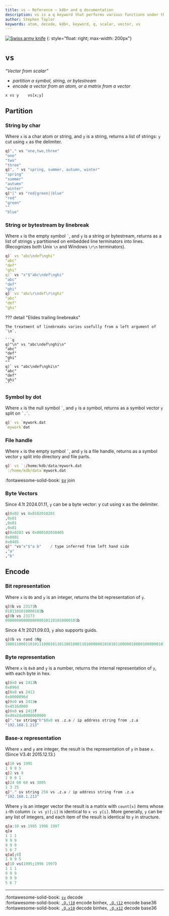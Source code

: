 ```yaml
---
title: vs – Reference – kdb+ and q documentation
description: vs is a q keyword that performs various functions under the scheme vector-from-scalar (atom).
author: Stephen Taylor
keywords: atom, decode, kdb+, keyword, q, scalar, vector, vs
---
```

[![Swiss army knife](../img/swiss-army-knife.jpg)](https://www.victorinox.com/ "victorinox.com")
{: style="float: right; max-width: 200px"}


# `vs`




_“Vector from scalar”_

-   _partition a symbol, string, or bytestream_
-   _encode a vector from an atom, or a matrix from a vector_

```syntax
x vs y    vs[x;y]
```


## Partition


### String by char

Where `x` is a char atom or string, and `y` is a string, returns a list of strings: `y` cut using `x` as the delimiter.

```q
q)"," vs "one,two,three"
"one"
"two"
"three"
q)", " vs "spring, summer, autumn, winter"
"spring"
"summer"
"autumn"
"winter"
q)"|" vs "red|green||blue"
"red"
"green"
""
"blue"
```


### String or bytestream by linebreak

Where `x` is the empty symbol `` ` ``, and `y` is a string or bytestream, returns as a list of strings `y` partitioned on embedded line terminators into lines. (Recognizes both Unix `\n` and Windows `\r\n` terminators).

```q
q)` vs "abc\ndef\nghi"
"abc"
"def"
"ghi"
q)` vs "x"$"abc\ndef\nghi"
"abc"
"def"
"ghi"
q)` vs "abc\r\ndef\r\nghi"
"abc"
"def"
"ghi"
```

??? detail "Elides trailing linebreaks"

	The treatment of linebreaks varies usefully from a left argument of `\n`.

	```q
	q)"\n" vs "abc\ndef\nghi\n"
	"abc"
	"def"
	"ghi"
	""
	q)` vs "abc\ndef\nghi\n"
	"abc"
	"def"
	"ghi"
	```


### Symbol by dot

Where `x` is the null symbol `` ` ``, and `y` is a symbol, returns as a symbol vector `y` split on `` `.` ``.

```q
q)` vs `mywork.dat
`mywork`dat
```


### File handle

Where `x` is the empty symbol `` ` ``, and `y` is a file handle, returns as a symbol vector `y` split into directory and  file parts.

```q
q)` vs `:/home/kdb/data/mywork.dat
`:/home/kdb/data`mywork.dat
```

:fontawesome-solid-book:
[sv](sv.md#join) join


### Byte Vectors

Since 4.1t 2024.01.11, `y` can be a byte vector: y cut using x as the delimiter.

```q
q)0x02 vs 0x0102010201
,0x01
,0x01
,0x01
q)0x0203 vs 0x000102030405
0x0001
0x0405
q)" "vs"x"$"a b"    / type inferred from left hand side
,"a"
,"b"
```


## Encode


### Bit representation

Where `x` is `0b` and `y` is an integer, returns the bit representation of `y`.

```q
q)0b vs 23173h
0101101010000101b
q)0b vs 23173
00000000000000000101101010000101b
```

Since 4.1t 2021.09.03, `y` also supports guids.

```q
q)0b vs rand 0Ng
10001100011010111000101101100100011010000001010101100000100001000000101000111110000101111000010000000001001001010001101101101000b
```

### Byte representation

Where `x` is `0x0` and `y` is a number, returns the internal representation of `y`, with each byte in hex.

```q
q)0x0 vs 2413h
0x096d
q)0x0 vs 2413
0x0000096d
q)0x0 vs 2413e
0x4516d000
q)0x0 vs 2413f
0x40a2da0000000000
q)"."sv string"h"$0x0 vs .z.a / ip address string from .z.a
"192.168.1.213"
```


### Base-x representation

Where `x` and `y` are integer, the result is the representation of `y` in base `x`. (Since V3.4t 2015.12.13.)

```q
q)10 vs 1995
1 9 9 5
q)2 vs 9
1 0 0 1
q)24 60 60 vs 3805
1 3 25
q)"." sv string 256 vs .z.a / ip address string from .z.a
"192.168.1.213"
```

Where `y` is an integer vector the result is a matrix with `count[x]` items whose `i`-th column `(x vs y)[;i]` is identical to `x vs y[i]`.
More generally, `y` can be any list of integers, and each item of the result is identical to `y` in structure.

```q
q)a:10 vs 1995 1996 1997
q)a
1 1 1
9 9 9
9 9 9
5 6 7
q)a[;0]
1 9 9 5
q)10 vs(1995;1996 1997)
1 1 1
9 9 9
9 9 9
5 6 7
```

---
:fontawesome-solid-book:
[`sv`](sv.md#decode) decode
<br>
:fontawesome-solid-book:
[`.Q.j10`](dotq.md#j10-encode-binhex) encode binhex, 
[`.Q.j12`](dotq.md#j12-encode-base36) encode base36
<br>
:fontawesome-solid-book:
[`.Q.x10`](dotq.md#x10-decode-binhex) decode binhex,
[`.Q.x12`](dotq.md#x12-decode-base36) decode base36


